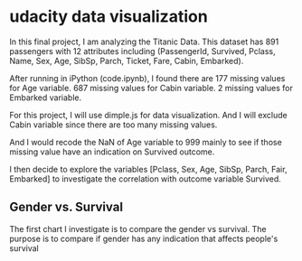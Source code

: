 # udacity data visualization
In this final project, I am analyzing the Titanic Data. This dataset has 891 passengers with 12 attributes including (PassengerId, Survived, Pclass, Name, Sex, Age, SibSp, Parch, Ticket, Fare, Cabin, Embarked).

After running in iPython (code.ipynb), I found there are 177 missing values for Age variable. 687 missing values for Cabin variable. 2 missing values for Embarked variable.

For this project, I will use dimple.js for data visualization. And I will exclude Cabin variable since there are too many missing values. 

And I would recode the NaN of Age variable to 999 mainly to see if those missing value have an indication on Survived outcome.

I then decide to explore the variables [Pclass, Sex, Age, SibSp, Parch, Fair, Embarked] to investigate the correlation with outcome variable Survived.

## Gender vs. Survival
The first chart I investigate is to compare the gender vs survival. The purpose is to compare if gender has any indication that affects people's survival
